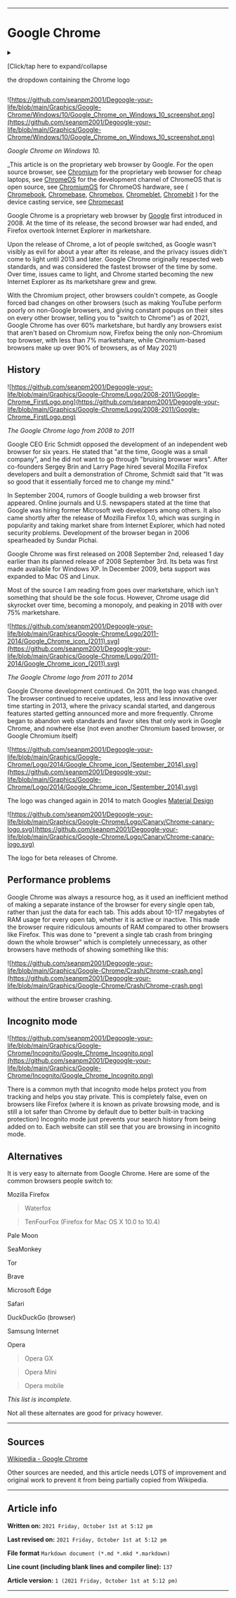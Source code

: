   
***

# Google Chrome

<details>
<summary><p>[Click/tap here to expand/collapse</p>
<p>the dropdown containing the Chrome logo</p></summary>

![https://github.com/seanpm2001/Degoogle-your-life/blob/main/Graphics/Google-Chrome/Wordmark/Google_Chrome_logo_with_wordmark_(2015).svg](https://github.com/seanpm2001/Degoogle-your-life/blob/main/Graphics/Google-Chrome/Wordmark/Google_Chrome_logo_with_wordmark_(2015).svg)

</details>

![https://github.com/seanpm2001/Degoogle-your-life/blob/main/Graphics/Google-Chrome/Windows/10/Google_Chrome_on_Windows_10_screenshot.png](https://github.com/seanpm2001/Degoogle-your-life/blob/main/Graphics/Google-Chrome/Windows/10/Google_Chrome_on_Windows_10_screenshot.png)

_Google Chrome on Windows 10._

_This article is on the proprietary web browser by Google. For the open source browser, see [Chromium](https://github.com/seanpm2001/Degoogle-your-life/wiki/Google-Chromium/) for the proprietary web browser for cheap laptops, see [ChromeOS](https://github.com/seanpm2001/Degoogle-your-life/wiki/ChromeOS/) for the development channel of ChromeOS that is open source, see [ChromiumOS](https://github.com/seanpm2001/Degoogle-your-life/wiki/ChromiumOS/) for ChromeOS hardware, see ( [Chromebook](https://github.com/seanpm2001/Degoogle-your-life/wiki/Chromebook/), [Chromebase](https://github.com/seanpm2001/Degoogle-your-life/wiki/Chromebase/), [Chromebox](https://github.com/seanpm2001/Degoogle-your-life/wiki/ChromeBox/), [Chromeblet](https://github.com/seanpm2001/Degoogle-your-life/wiki/Chromeblet/), [Chromebit](https://github.com/seanpm2001/Degoogle-your-life/wiki/ChromeBit/) ) for the device casting service, see [Chromecast](https://github.com/seanpm2001/Degoogle-your-life/wiki/Chromecast/)

Google Chrome is a proprietary web browser by [Google](https://github.com/seanpm2001/Degoogle-your-life/wiki/Google/) first introduced in 2008. At the time of its release, the second browser war had ended, and Firefox overtook Internet Explorer in marketshare.

Upon the release of Chrome, a lot of people switched, as Google wasn't visibly as evil for about a year after its release, and the privacy issues didn't come to light until 2013 and later. Google Chrome originally respected web standards, and was considered the fastest browser of the time by some. Over time, issues came to light, and Chrome started becoming the new Internet Explorer as its marketshare grew and grew.

With the Chromium project, other browsers couldn't compete, as Google forced bad changes on other browsers (such as making YouTube perform poorly on non-Google browsers, and giving constant popups on their sites on every other browser, telling you to "switch to Chrome") as of 2021, Google Chrome has over 60% marketshare, but hardly any browsers exist that aren't based on Chromium now, Firefox being the only non-Chromium top browser, with less than 7% marketshare, while Chromium-based browsers make up over 90% of browsers, as of May 2021)

## History

![https://github.com/seanpm2001/Degoogle-your-life/blob/main/Graphics/Google-Chrome/Logo/2008-2011/Google-Chrome_FirstLogo.png](https://github.com/seanpm2001/Degoogle-your-life/blob/main/Graphics/Google-Chrome/Logo/2008-2011/Google-Chrome_FirstLogo.png)

_The Google Chrome logo from 2008 to 2011_

Google CEO Eric Schmidt opposed the development of an independent web browser for six years. He stated that "at the time, Google was a small company", and he did not want to go through "bruising browser wars". After co-founders Sergey Brin and Larry Page hired several Mozilla Firefox developers and built a demonstration of Chrome, Schmidt said that "It was so good that it essentially forced me to change my mind."

In September 2004, rumors of Google building a web browser first appeared. Online journals and U.S. newspapers stated at the time that Google was hiring former Microsoft web developers among others. It also came shortly after the release of Mozilla Firefox 1.0, which was surging in popularity and taking market share from Internet Explorer, which had noted security problems. Development of the browser began in 2006 spearheaded by Sundar Pichai.

Google Chrome was first released on 2008 September 2nd, released 1 day earlier than its planned release of 2008 September 3rd. Its beta was first made available for Windows XP. In December 2009, beta support was expanded to Mac OS and Linux.

Most of the source I am reading from goes over marketshare, which isn't something that should be the sole focus. However, Chrome usage did skyrocket over time, becoming a monopoly, and peaking in 2018 with over 75% marketshare.

![https://github.com/seanpm2001/Degoogle-your-life/blob/main/Graphics/Google-Chrome/Logo/2011-2014/Google_Chrome_icon_(2011).svg](https://github.com/seanpm2001/Degoogle-your-life/blob/main/Graphics/Google-Chrome/Logo/2011-2014/Google_Chrome_icon_(2011).svg)

_The Google Chrome logo from 2011 to 2014_

Google Chrome development continued. On 2011, the logo was changed. The browser continued to receive updates, less and less innovative over time starting in 2013, where the privacy scandal started, and dangerous features started getting announced more and more frequently. Chrome began to abandon web standards and favor sites that only work in Google Chrome, and nowhere else (not even another Chromium based browser, or Google Chromium itself)

![https://github.com/seanpm2001/Degoogle-your-life/blob/main/Graphics/Google-Chrome/Logo/2014/Google_Chrome_icon_(September_2014).svg](https://github.com/seanpm2001/Degoogle-your-life/blob/main/Graphics/Google-Chrome/Logo/2014/Google_Chrome_icon_(September_2014).svg)

The logo was changed again in 2014 to match Googles [Material Design](https://github.com/seanpm2001/Degoogle-your-life/wiki/Material-Design/)

![https://github.com/seanpm2001/Degoogle-your-life/blob/main/Graphics/Google-Chrome/Logo/Canary/Chrome-canary-logo.svg](https://github.com/seanpm2001/Degoogle-your-life/blob/main/Graphics/Google-Chrome/Logo/Canary/Chrome-canary-logo.svg)

The logo for beta releases of Chrome.

## Performance problems

Google Chrome was always a resource hog, as it used an inefficient method of making a separate instance of the browser for every single open tab, rather than just the data for each tab. This adds about 10-117 megabytes of RAM usage for every open tab, whether it is active or inactive. This made the browser require ridiculous amounts of RAM compared to other browsers like Firefox. This was done to "prevent a single tab crash from bringing down the whole browser" which is completely unnecessary, as other browsers have methods of showing something like this:

![https://github.com/seanpm2001/Degoogle-your-life/blob/main/Graphics/Google-Chrome/Crash/Chrome-crash.png](https://github.com/seanpm2001/Degoogle-your-life/blob/main/Graphics/Google-Chrome/Crash/Chrome-crash.png)

without the entire browser crashing.

## Incognito mode

![https://github.com/seanpm2001/Degoogle-your-life/blob/main/Graphics/Google-Chrome/Incognito/Google_Chrome_Incognito.png](https://github.com/seanpm2001/Degoogle-your-life/blob/main/Graphics/Google-Chrome/Incognito/Google_Chrome_Incognito.png)

There is a common myth that incognito mode helps protect you from tracking and helps you stay private. This is completely false, even on browsers like Firefox (where it is known as private browsing mode, and is still a lot safer than Chrome by default due to better built-in tracking protection) Incognito mode just prevents your search history from being added on to. Each website can still see that you are browsing in incognito mode.

## Alternatives

It is very easy to alternate from Google Chrome. Here are some of the common browsers people switch to:

Mozilla Firefox

> Waterfox

> TenFourFox (Firefox for Mac OS X 10.0 to 10.4)

Pale Moon

SeaMonkey

Tor

Brave

Microsoft Edge

Safari

DuckDuckGo (browser)

Samsung Internet

Opera

> Opera GX

> Opera Mini

> Opera mobile

_This list is incomplete._

Not all these alternates are good for privacy however.

***

## Sources

[Wikipedia - Google Chrome](https://en.wikipedia.org/wiki/Google-Chrome)

Other sources are needed, and this article needs LOTS of improvement and original work to prevent it from being partially copied from Wikipedia.

***

## Article info

**Written on:** `2021 Friday, October 1st at 5:12 pm`

**Last revised on:** `2021 Friday, October 1st at 5:12 pm`

**File format** `Markdown document (*.md *.mkd *.markdown)`

**Line count (including blank lines and compiler line):** `137`

**Article version:** `1 (2021 Friday, October 1st at 5:12 pm)`

***

<!-- Tools

Quick copy and paste

https://github.com/seanpm2001/Degoogle-your-life/wiki/

!-->

